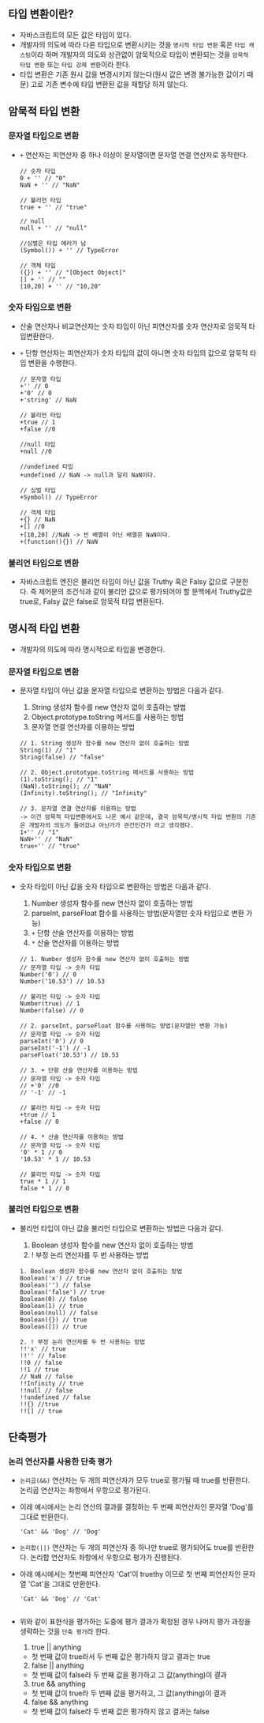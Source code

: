 ## 타입 변환이란?

- 자바스크립트의 모든 값은 타입이 있다.
- 개발자의 의도에 따라 다른 타입으로 변환시키는 것을 `명시적 타입 변환` 혹은 `타입 캐스팅`이라 하며 개발자의 의도와 상관없이 암묵적으로 타입이 변환되는 것을 `암묵적 타입 변환` 또는 `타입 강제 변환`이라 한다.
- 타입 변환은 기존 원시 값을 변경시키지 않는다(원시 값은 변경 불가능한 값이기 때문) 고로 기존 변수에 타입 변환된 값을 재할당 하지 않는다.

## 암묵적 타입 변환

### 문자열 타입으로 변환

- `+` 연산자는 피연산자 중 하나 이상이 문자열이면 문자열 연결 연산자로 동작한다.

  ```
  // 숫자 타입
  0 + '' // "0"
  NaN + '' // "NaN"

  // 불리언 타입
  true + '' // "true"

  // null
  null + '' // "null"

  //심벌은 타입 에러가 남
  (Symbol()) + '' // TypeError

  // 객체 타입
  ({}) + '' // "[Object Object]"
  [] + '' // ""
  [10,20] + '' // "10,20"
  ```

### 숫자 타입으로 변환

- 산술 연산자나 비교연산자는 숫자 타입이 아닌 피연산자를 숫자 연산자로 암묵적 타입변환한다.
- `+` 단항 연산자는 피연산자가 숫자 타입의 값이 아니면 숫자 타입의 값으로 암묵적 타입 변환을 수행한다.

  ```
  // 문자열 타입
  +'' // 0
  +'0' // 0
  +'string' // NaN

  // 불리언 타입
  +true // 1
  +false //0

  //null 타입
  +null //0

  //undefined 타입
  +undefined // NaN -> null과 달리 NaN이다.

  // 심벌 타입
  +Symbol() // TypeError

  // 객체 타입
  +{} // NaN
  +[] //0
  +[10,20] //NaN -> 빈 배열이 아닌 배열은 NaN이다.
  +(function(){}) // NaN
  ```

### 불리언 타입으로 변환

- 자바스크립트 엔진은 불리언 타입이 아닌 값을 Truthy 혹은 Falsy 값으로 구분한다. 즉 제어문의 조건식과 같이 불리언 값으로 평가되어야 할 문맥에서 Truthy값은 true로, Falsy 값은 false로 암묵적 타입 변환된다.

## 명시적 타입 변환

- 개발자의 의도에 따라 명시적으로 타입을 변경한다.

### 문자열 타입으로 변환

- 문자열 타입이 아닌 값을 문자열 타입으로 변환하는 방법은 다음과 같다.

  1. String 생성자 함수를 new 연산자 없이 호출하는 방법
  2. Object.prototype.toString 메서드를 사용하는 방법
  3. 문자열 연결 연산자를 이용하는 방법

  ```
  // 1. String 생성자 함수를 new 연산자 없이 호출하는 방법
  String(1) // "1"
  String(false) // "false"

  // 2. Object.prototype.toString 메서드를 사용하는 방법
  (1).toString(); // "1"
  (NaN).toString(); // "NaN"
  (Infinity).toString(); // "Infinity"

  // 3. 문자열 연결 연산자를 이용하는 방법
  -> 이건 암묵적 타입변환에서도 나온 예시 같은데, 결국 암묵적/명시적 타입 변환의 기준은 개발자의 의도가 들어갔냐 아닌가가 관건인건가 라고 생각했다.
  1+'' // "1"
  NaN+'' // "NaN"
  true+'' // "true"
  ```

### 숫자 타입으로 변환

- 숫자 타입이 아닌 값을 숫자 타입으로 변환하는 방법은 다음과 같다.

  1. Number 생성자 함수를 new 연산자 없이 호출하는 방법
  2. parseInt, parseFloat 함수를 사용하는 방법(문자열만 숫자 타입으로 변환 가능)
  3. `+` 단항 산술 연산자를 이용하는 방법
  4. `*` 산술 연산자를 이용하는 방법

  ```
  // 1. Number 생성자 함수를 new 연산자 없이 호출하는 방법
  // 문자열 타입 -> 숫자 타입
  Number('0') // 0
  Number('10.53') // 10.53

  // 불리언 타입 -> 숫자 타입
  Number(true) // 1
  Number(false) // 0

  // 2. parseInt, parseFloat 함수를 사용하는 방법(문자열만 변환 가능)
  // 문자열 타입 -> 숫자 타입
  parseInt('0') // 0
  parseInt('-1') // -1
  parseFloat('10.53') // 10.53

  // 3. + 단항 산술 연산자를 이용하는 방법
  // 문자열 타입 -> 숫자 타입
  // +'0' //0
  // '-1' // -1

  // 불리언 타입 -> 숫자 타입
  +true // 1
  +false // 0

  // 4. * 산술 연산자를 이용하는 방법
  // 문자열 타입 -> 숫자 타입
  '0' * 1 // 0
  '10.53' * 1 // 10.53

  // 불리언 타입 -> 숫자 타입
  true * 1 // 1
  false * 1 // 0
  ```

### 불리언 타입으로 변환

- 불리언 타입이 아닌 값을 불리언 타입으로 변환하는 방법은 다음과 같다.

  1.  Boolean 생성자 함수를 new 연산자 없이 호출하는 방법
  2.  ! 부정 논리 연산자를 두 번 사용하는 방법

  ```
  1. Boolean 생성자 함수를 new 연산자 없이 호출하는 방법
  Boolean('x') // true
  Boolean('') // false
  Boolean('false') // true
  Boolean(0) // false
  Boolean(1) // true
  Boolean(null) // false
  Boolean({}) // true
  Boolean([]) // true

  2. ! 부정 논리 연산자를 두 번 사용하는 방법
  !!'x' // true
  !!'' // false
  !!0 // false
  !!1 // true
  // NaN // false
  !!Infinity // true
  !!null // false
  !!undefined // false
  !!{} //true
  !![] // true
  ```

## 단축평가

### 논리 연산자를 사용한 단축 평가

- `논리곱(&&)` 연산자는 두 개의 피연산자가 모두 true로 평가될 때 true를 반환한다. 논리곱 연산자는 좌항에서 우항으로 평가된다.
- 이레 예시에서는 논리 연산의 결과를 결정하는 두 번째 피연산자인 문자열 'Dog'를 그대로 반환한다.

  ```
  'Cat' && 'Dog' // 'Dog'
  ```

- `논리합(||)` 연산자는 두 개의 피연산자 중 하나만 true로 평가되어도 true를 반환한다. 논리합 연산자도 좌항에서 우항으로 평가가 진행된다.
- 아래 예시에서는 첫번째 피연산자 'Cat'이 truethy 이므로 첫 번째 피연산자인 문자열 'Cat'을 그대로 반환한다.

  ```
  'Cat' && 'Dog' // 'Cat'

  ```

  ```

  ```

- 위와 같이 표현식을 평가하는 도중에 평가 결과가 확정된 경우 나머지 평가 과정을 생략하는 것을 `단축 평가`라 한다.

  1. true || anything

  - 첫 번째 값이 true라서 두 번째 값은 평가하지 않고 결과는 true

  2. false || anything

  - 첫 번째 값이 false라 두 번째 값을 평가하고 그 값(anything)이 결과

  3. true && anything

  - 첫 번째 값이 true라 두 번째 값을 평가하고, 그 값(anything)이 결과

  4. false && anything

  - 첫 번째 값이 false라 두 번째 값은 평가하지 않고 결과는 false
